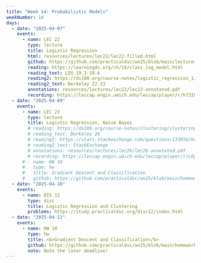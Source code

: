 ```yaml
---
title: "Week 14: Probabilistic Models"
weekNumber: 14
days:
  - date: "2025-04-07"
    events:
      - name: LEC 22
        type: lecture
        title: Logistic Regression
        html: resources/lectures/lec22/lec22-filled.html
        github: https://github.com/practicaldsc/wn25/blob/main/lectures/lec22/
        reading: https://learningds.org/ch/19/class_log_model.html
        reading_text: LDS 19.3-19.6
        reading2: https://ds100.org/course-notes/logistic_regression_1/logistic_reg_1.html
        reading2_text: Berkeley 22-23
        annotations: resources/lectures/lec22/lec22-annotated.pdf
        recording: https://leccap.engin.umich.edu/leccap/player/r/h73IGk
  - date: "2025-04-09"
    events:
      - name: LEC 23
        type: lecture
        title: Logistic Regression, Naïve Bayes
        # reading: https://ds100.org/course-notes/clustering/clustering.html
        # reading_text: Berkeley 26
        # reading2: https://stats.stackexchange.com/questions/133656/how-to-understand-the-drawbacks-of-k-means
        # reading2_text: StackExchange
        # annotations: resources/lectures/lec26/lec26-annotated.pdf
        # recording: https://leccap.engin.umich.edu/leccap/player/r/LOywTq
      # - name: HW 10
      #   type: hw
      #   title: Gradient Descent and Classification
      #   github: https://github.com/practicaldsc/wn25/blob/main/homeworks/hw10/hw10.ipynb
  - date: "2025-04-10"
    events:
      - name: DIS 12
        type: disc
        title: Logistic Regression and Clustering
        problems: https://study.practicaldsc.org/disc12/index.html
  - date: "2025-04-11"
    events:
      - name: HW 10
        type: hw
        title: <b>Gradient Descent and Classification</b>
        github: https://github.com/practicaldsc/wn25/blob/main/homeworks/hw10/hw10.ipynb
        note: Note the later deadline!
---
```

